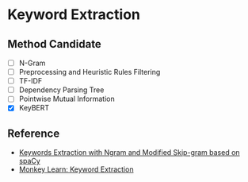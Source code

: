 # Keyword Extraction

## Method Candidate
- [ ] N-Gram
- [ ] Preprocessing and Heuristic Rules Filtering
- [ ] TF-IDF
- [ ] Dependency Parsing Tree
- [ ] Pointwise Mutual Information
- [x] KeyBERT

## Reference
- [Keywords Extraction with Ngram and Modified Skip-gram based on spaCy](https://medium.com/reputation-com-datascience-blog/keywords-extraction-with-ngram-and-modified-skip-gram-based-on-spacy-14e5625fce23)
- [Monkey Learn: Keyword Extraction](https://monkeylearn.com/keyword-extraction/)
